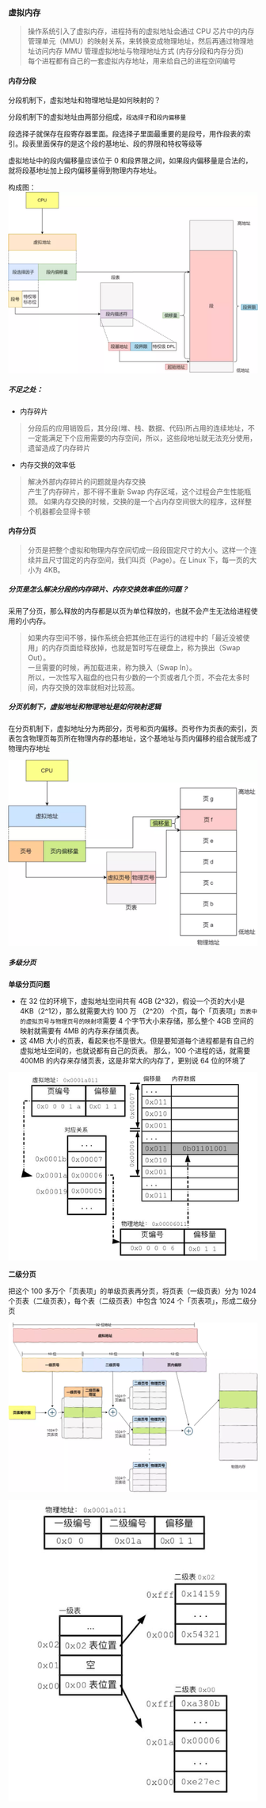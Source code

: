 ### 虚拟内存
> 操作系统引入了虚拟内存，进程持有的虚拟地址会通过 CPU 芯片中的内存管理单元（MMU）的映射关系，来转换变成物理地址，然后再通过物理地址访问内存
> MMU 管理虚拟地址与物理地址方式 (内存分段和内存分页)  
> 每个进程都有自己的一套虚拟内存地址，用来给自己的进程空间编号

#### 内存分段

分段机制下，虚拟地址和物理地址是如何映射的？

分段机制下的虚拟地址由两部分组成，`段选择子`和`段内偏移量`

段选择子就保存在段寄存器里面。段选择子里面最重要的是段号，用作段表的索引。段表里面保存的是这个段的基地址、段的界限和特权等级等  

虚拟地址中的段内偏移量应该位于 0 和段界限之间，如果段内偏移量是合法的，就将段基地址加上段内偏移量得到物理内存地址。

构成图：  
![Image text](image/644.webp)

##### 不足之处：

- 内存碎片
> 分段后的应用销毁后，其分段(堆、栈、数据、代码)所占用的连续地址，不一定能满足下个应用需要的内存空间，所以，这些段地址就无法充分使用，遗留造成了内存碎片

- 内存交换的效率低
> 解决外部内存碎片的问题就是内存交换  
> 产生了内存碎片，那不得不重新 Swap 内存区域，这个过程会产生性能瓶颈。
> 如果内存交换的时候，交换的是一个占内存空间很大的程序，这样整个机器都会显得卡顿

#### 内存分页

> 分页是把整个虚拟和物理内存空间切成一段段固定尺寸的大小。这样一个连续并且尺寸固定的内存空间，我们叫页（Page）。在 Linux 下，每一页的大小为 4KB。

##### 分页是怎么解决分段的内存碎片、内存交换效率低的问题？

采用了分页，那么释放的内存都是以页为单位释放的，也就不会产生无法给进程使用的小内存。

> 如果内存空间不够，操作系统会把其他正在运行的进程中的「最近没被使用」的内存页面给释放掉，也就是暂时写在硬盘上，称为换出（Swap Out）。  
> 一旦需要的时候，再加载进来，称为换入（Swap In）。  
> 所以，一次性写入磁盘的也只有少数的一个页或者几个页，不会花太多时间，内存交换的效率就相对比较高。  

##### 分页机制下，虚拟地址和物理地址是如何映射逻辑

在分页机制下，虚拟地址分为两部分，页号和页内偏移。页号作为页表的索引，页表包含物理页每页所在物理内存的基地址，这个基地址与页内偏移的组合就形成了物理内存地址

![Image text](image/645.webp)

##### 多级分页

**单级分页问题**
- 在 32 位的环境下，虚拟地址空间共有 4GB (2^32)，假设一个页的大小是 4KB（2^12），那么就需要大约 100 万 （2^20） 个页，每个「页表项」`页表中的虚拟页号与物理页号的映射项`需要 4 个字节大小来存储，那么整个 4GB 空间的映射就需要有 4MB 的内存来存储页表。  
- 这 4MB 大小的页表，看起来也不是很大。但是要知道每个进程都是有自己的虚拟地址空间的，也就说都有自己的页表。
那么，100 个进程的话，就需要 400MB 的内存来存储页表，这是非常大的内存了，更别说 64 位的环境了

![Image text](image/一级分页寻址.jpeg)  

**二级分页**

把这个 100 多万个「页表项」的单级页表再分页，将页表（一级页表）分为 1024 个页表（二级页表），每个表（二级页表）中包含 1024 个「页表项」，形成二级分页

![Image text](image/646.webp)

  
![Image text](image/二级分页.jpeg)



